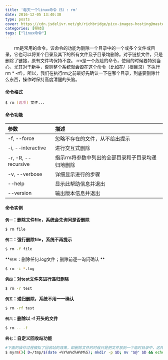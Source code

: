 ```yaml
---
title: '每天一个linux命令（5）: rm'
date: 2016-12-05 13:40:38
type: posts
cover: https://cdn.jsdelivr.net/gh/richbridge/picx-images-hosting@master/thumbnail/程技.jpg
categories: [程技]
tags: ["linux命令"]
---
```

　　rm是常用的命令，该命令的功能为删除一个目录中的一个或多个文件或目录，它也可以将某个目录及其下的所有文件及子目录均删除。对于链接文件，只是删除了链接，原有文件均保持不变。
rm是一个危险的命令，使用的时候要特别当心，尤其对于新手，否则整个系统就会毁在这个命令（比如在/（根目录）下执行rm * -rf）。所以，我们在执行rm之前最好先确认一下在哪个目录，到底要删除什么东西，操作时保持高度清醒的头脑。
<!--more -->
#### 命令格式
```bash
$ rm [选项] 文件...
```
#### 命令功能
| 参数 | 描述     |
| :------------- | :------------- |
| -f, --force      | 忽略不存在的文件，从不给出提示      |
| -i, --interactive |  进行交互式删除 |
| -r, -R, --recursive  |   指示rm将参数中列出的全部目录和子目录均递归地删除  |
| -v, --verbose |  详细显示进行的步骤  |
| --help |  显示此帮助信息并退出  |
| --version  |  输出版本信息并退出  |

#### 命令实例
**`例一`：删除文件file，系统会先询问是否删除**
```bash
$ rm file
```
**`例二`：强行删除file，系统不再提示**
```bash
$ rm -f file
```
**`例三`：删除任何.log文件；删除前逐一询问确认 **
```bash
$ rm -i *.log
```
**`例四`：对test文件夹进行递归删除**
```bash
$ rm -r test
```
**`例五`：递归删除，系统不用一一确认**
```bash
$ rm -rf test
```
**`例六`：删除以 -f 开头的文件**
```bash
$ rm -- -f
```
**`例七`：自定义回收站功能**
```bash
#下面的操作过程模拟了回收站的效果，即删除文件的时候只是把文件放到一个临时目录中，这样在需要的时候还可以恢复过来。
$ myrm(){ D=/tmp/$(date +%Y%m%d%H%M%S); mkdir -p $D; mv "$@" $D && echo "moved to $D ok"; }
```
